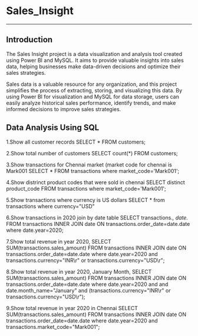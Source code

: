 # Sales_Insight
----------------

## Introduction
The Sales Insight project is a data visualization and analysis tool created using Power BI and MySQL. It aims to provide valuable insights into sales data, helping businesses make data-driven decisions and optimize their sales strategies.

Sales data is a valuable resource for any organization, and this project simplifies the process of extracting, storing, and visualizing this data. By using Power BI for visualization and MySQL for data storage, users can easily analyze historical sales performance, identify trends, and make informed decisions to improve sales strategies.

## Data Analysis Using SQL
1.Show all customer records
SELECT * FROM customers;

2.Show total number of customers
SELECT count(*) FROM customers;

3.Show transactions for Chennai market (market code for chennai is Mark001
SELECT * FROM transactions where market_code='Mark001';

4.Show distrinct product codes that were sold in chennai
SELECT distinct product_code FROM transactions where market_code='Mark001';

5.Show transactions where currency is US dollars
SELECT * from transactions where currency="USD"

6.Show transactions in 2020 join by date table
SELECT transactions.*, date.* FROM transactions INNER JOIN date ON transactions.order_date=date.date where date.year=2020;

7.Show total revenue in year 2020,
SELECT SUM(transactions.sales_amount) FROM transactions INNER JOIN date ON transactions.order_date=date.date where date.year=2020 and transactions.currency="INR\r" or transactions.currency="USD\r";

8.Show total revenue in year 2020, January Month,
SELECT SUM(transactions.sales_amount) FROM transactions INNER JOIN date ON transactions.order_date=date.date where date.year=2020 and and date.month_name="January" and (transactions.currency="INR\r" or transactions.currency="USD\r");

9.Show total revenue in year 2020 in Chennai
SELECT SUM(transactions.sales_amount) FROM transactions INNER JOIN date ON transactions.order_date=date.date where date.year=2020 and transactions.market_code="Mark001";


